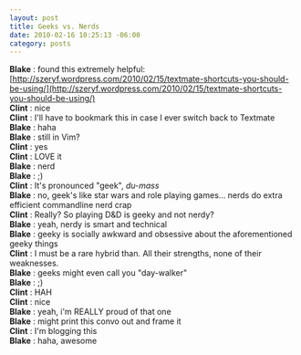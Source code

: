 ```yaml
--- 
layout: post
title: Geeks vs. Nerds
date: 2010-02-16 10:25:13 -06:00
category: posts
---
```

**Blake** : found this extremely helpful: [http://szeryf.wordpress.com/2010/02/15/textmate-shortcuts-you-should-be-using/](http://szeryf.wordpress.com/2010/02/15/textmate-shortcuts-you-should-be-using/)  
**Clint** : nice  
**Clint** : I'll have to bookmark this in case I ever switch back to Textmate  
**Blake** : haha  
**Blake** : still in Vim?  
**Clint** : yes  
**Clint** : LOVE it  
**Blake** : nerd  
**Blake** : ;)  
**Clint** : It's pronounced "geek", _du-mass_  
**Blake** : no, geek's like star wars and role playing games... nerds do extra efficient commandline nerd crap  
**Clint** : Really?  So playing D&D is geeky and not nerdy?  
**Blake** : yeah, nerdy is smart and technical  
**Blake** : geeky is socially awkward and obsessive about the aforementioned geeky things  
**Clint** : I must be a rare hybrid than.  All their strengths, none of their weaknesses.  
**Blake** : geeks might even call you "day-walker"  
**Blake** : ;)  
**Clint** : HAH  
**Clint** : nice  
**Blake** : yeah, i'm REALLY proud of that one  
**Blake** : might print this convo out and frame it  
**Clint** : I'm blogging this  
**Blake** : haha, awesome   
